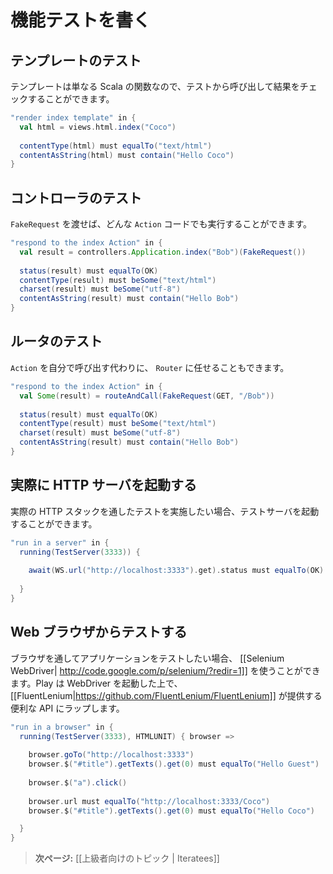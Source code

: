 <!-- translated -->
<!--
# Writing functional tests
-->
# 機能テストを書く

<!--
## Testing a template
-->
## テンプレートのテスト

<!--
Since a template is a standard Scala function, you can execute it from your test, and check the result:
-->
テンプレートは単なる Scala の関数なので、テストから呼び出して結果をチェックすることができます。

```scala
"render index template" in {
  val html = views.html.index("Coco")
  
  contentType(html) must equalTo("text/html")
  contentAsString(html) must contain("Hello Coco")
}
```

<!--
## Testing your controllers
-->
## コントローラのテスト

<!--
You can call any `Action` code by providing a `FakeRequest`:
-->
`FakeRequest` を渡せば、どんな `Action` コードでも実行することができます。

```scala
"respond to the index Action" in {
  val result = controllers.Application.index("Bob")(FakeRequest())
  
  status(result) must equalTo(OK)
  contentType(result) must beSome("text/html")
  charset(result) must beSome("utf-8")
  contentAsString(result) must contain("Hello Bob")
}
```

<!--
## Testing the router
-->
## ルータのテスト

<!--
Instead of calling the `Action` yourself, you can let the `Router` do it:
-->
`Action` を自分で呼び出す代わりに、 `Router` に任せることもできます。

```scala
"respond to the index Action" in {
  val Some(result) = routeAndCall(FakeRequest(GET, "/Bob"))
  
  status(result) must equalTo(OK)
  contentType(result) must beSome("text/html")
  charset(result) must beSome("utf-8")
  contentAsString(result) must contain("Hello Bob")
}
```

<!--
## Starting a real HTTP server
-->
## 実際に HTTP サーバを起動する

<!--
Sometimes you want to test the real HTTP stack from with your test, in which case you can start a test server:
-->
実際の HTTP スタックを通したテストを実施したい場合、テストサーバを起動することができます。

```scala
"run in a server" in {
  running(TestServer(3333)) {
  
    await(WS.url("http://localhost:3333").get).status must equalTo(OK)
  
  }
}
```

<!--
## Testing from within a Web browser.
-->
## Web ブラウザからテストする

<!--
If you want to test your application using a browser, you can use [[Selenium WebDriver| http://code.google.com/p/selenium/?redir=1]]. Play will start the WebDriver for your, and wrap it in the convenient API provided by [[FluentLenium|https://github.com/FluentLenium/FluentLenium]].
-->
ブラウザを通してアプリケーションをテストしたい場合、 [[Selenium WebDriver| http://code.google.com/p/selenium/?redir=1]] を使うことができます。Play は WebDriver を起動した上で、 [[FluentLenium|https://github.com/FluentLenium/FluentLenium]] が提供する便利な API にラップします。

```scala
"run in a browser" in {
  running(TestServer(3333), HTMLUNIT) { browser =>
    
    browser.goTo("http://localhost:3333")
    browser.$("#title").getTexts().get(0) must equalTo("Hello Guest")
    
    browser.$("a").click()
    
    browser.url must equalTo("http://localhost:3333/Coco")
    browser.$("#title").getTexts().get(0) must equalTo("Hello Coco")

  }
}
```

<!--
> **Next:** [[Advanced topics | Iteratees]]
-->
> **次ページ:** [[上級者向けのトピック | Iteratees]]